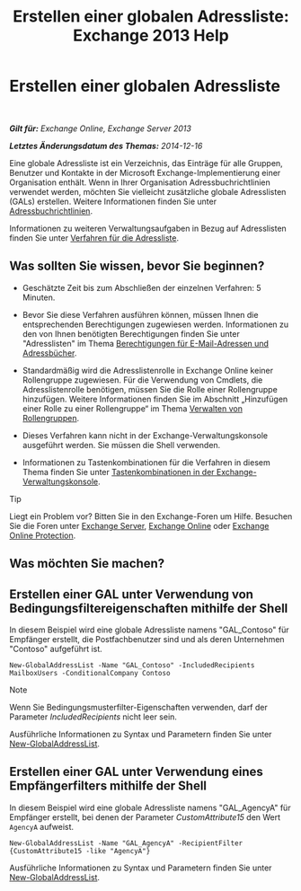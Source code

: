 ﻿---
title: 'Erstellen einer globalen Adressliste: Exchange 2013 Help'
TOCTitle: Erstellen einer globalen Adressliste
ms:assetid: 59e4955a-8999-4d17-be9f-23a41a23b929
ms:mtpsurl: https://technet.microsoft.com/de-de/library/Bb232063(v=EXCHG.150)
ms:contentKeyID: 50475714
ms.date: 04/24/2018
mtps_version: v=EXCHG.150
ms.translationtype: HT
---

# Erstellen einer globalen Adressliste

 

_**Gilt für:** Exchange Online, Exchange Server 2013_

_**Letztes Änderungsdatum des Themas:** 2014-12-16_

Eine globale Adressliste ist ein Verzeichnis, das Einträge für alle Gruppen, Benutzer und Kontakte in der Microsoft Exchange-Implementierung einer Organisation enthält. Wenn in Ihrer Organisation Adressbuchrichtlinien verwendet werden, möchten Sie vielleicht zusätzliche globale Adresslisten (GALs) erstellen. Weitere Informationen finden Sie unter [Adressbuchrichtlinien](https://review.docs.microsoft.com/de-de/exchange/address-books/address-book-policies/address-book-policies).

Informationen zu weiteren Verwaltungsaufgaben in Bezug auf Adresslisten finden Sie unter [Verfahren für die Adressliste](address-list-procedures-exchange-2013-help.md).

## Was sollten Sie wissen, bevor Sie beginnen?

  - Geschätzte Zeit bis zum Abschließen der einzelnen Verfahren: 5 Minuten.

  - Bevor Sie diese Verfahren ausführen können, müssen Ihnen die entsprechenden Berechtigungen zugewiesen werden. Informationen zu den von Ihnen benötigten Berechtigungen finden Sie unter "Adresslisten" im Thema [Berechtigungen für E-Mail-Adressen und Adressbücher](email-address-and-address-book-permissions-exchange-2013-help.md).

  - Standardmäßig wird die Adresslistenrolle in Exchange Online keiner Rollengruppe zugewiesen. Für die Verwendung von Cmdlets, die Adresslistenrolle benötigen, müssen Sie die Rolle einer Rollengruppe hinzufügen. Weitere Informationen finden Sie im Abschnitt „Hinzufügen einer Rolle zu einer Rollengruppe“ im Thema [Verwalten von Rollengruppen](manage-role-groups-exchange-2013-help.md).

  - Dieses Verfahren kann nicht in der Exchange-Verwaltungskonsole ausgeführt werden. Sie müssen die Shell verwenden.

  - Informationen zu Tastenkombinationen für die Verfahren in diesem Thema finden Sie unter [Tastenkombinationen in der Exchange-Verwaltungskonsole](keyboard-shortcuts-in-the-exchange-admin-center-exchange-online-protection-help.md).


> [!TIP]
> Liegt ein Problem vor? Bitten Sie in den Exchange-Foren um Hilfe. Besuchen Sie die Foren unter <A href="https://go.microsoft.com/fwlink/p/?linkid=60612">Exchange Server</A>, <A href="https://go.microsoft.com/fwlink/p/?linkid=267542">Exchange Online</A> oder <A href="https://go.microsoft.com/fwlink/p/?linkid=285351">Exchange Online Protection</A>.



## Was möchten Sie machen?

## Erstellen einer GAL unter Verwendung von Bedingungsfiltereigenschaften mithilfe der Shell

In diesem Beispiel wird eine globale Adressliste namens "GAL\_Contoso" für Empfänger erstellt, die Postfachbenutzer sind und als deren Unternehmen "Contoso" aufgeführt ist.

    New-GlobalAddressList -Name "GAL_Contoso" -IncludedRecipients MailboxUsers -ConditionalCompany Contoso


> [!NOTE]
> Wenn Sie Bedingungsmusterfilter-Eigenschaften verwenden, darf der Parameter <EM>IncludedRecipients</EM> nicht leer sein.



Ausführliche Informationen zu Syntax und Parametern finden Sie unter [New-GlobalAddressList](https://technet.microsoft.com/de-de/library/bb123785\(v=exchg.150\)).

## Erstellen einer GAL unter Verwendung eines Empfängerfilters mithilfe der Shell

In diesem Beispiel wird eine globale Adressliste namens "GAL\_AgencyA" für Empfänger erstellt, bei denen der Parameter *CustomAttribute15* den Wert `AgencyA` aufweist.

    New-GlobalAddressList -Name "GAL_AgencyA" -RecipientFilter {CustomAttribute15 -like "AgencyA"}

Ausführliche Informationen zu Syntax und Parametern finden Sie unter [New-GlobalAddressList](https://technet.microsoft.com/de-de/library/bb123785\(v=exchg.150\)).

